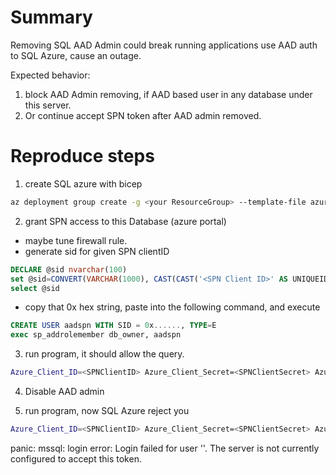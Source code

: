 # Summary

Removing SQL AAD Admin could break running applications use AAD auth to SQL Azure, cause an outage.

Expected behavior:
1. block AAD Admin removing, if AAD based user in any database under this server.
2. Or continue accept SPN token after AAD admin removed.

# Reproduce steps
1. create SQL azure with bicep
```bash
az deployment group create -g <your ResourceGroup> --template-file azure-sql.bicep -n sql1 --parameters location=eastus aadAdminObjectId=<SQL AAD Admin ObjectId> aadAdminLogin=<SQL AAD Admin Email>
```

2. grant SPN access to this Database (azure portal)
  - maybe tune firewall rule.
  - generate sid for given SPN clientID 
```sql
DECLARE @sid nvarchar(100)
set @sid=CONVERT(VARCHAR(1000), CAST(CAST('<SPN Client ID>' AS UNIQUEIDENTIFIER) AS varbinary(16)), 1)
select @sid
```
  - copy that 0x hex string, paste into the following command, and execute

```sql
CREATE USER aadspn WITH SID = 0x......, TYPE=E
exec sp_addrolemember db_owner, aadspn 
```

3. run program, it should allow the query.
```bash
Azure_Client_ID=<SPNClientID> Azure_Client_Secret=<SPNClientSecret> Azure_Client_Tenant=<SPNTenantID> go run main.go
```
4. Disable AAD admin

5. run program, now SQL Azure reject you 

```bash
Azure_Client_ID=<SPNClientID> Azure_Client_Secret=<SPNClientSecret> Azure_Client_Tenant=<SPNTenantID> go run main.go
```

panic: mssql: login error: Login failed for user '<token-identified principal>'. The server is not currently configured to accept this token.
